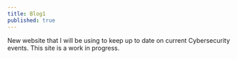 ```yaml
---
title: Blog1
published: true
---
```


New website that I will be using to keep up to date on current Cybersecurity events. This site is a work in progress.
